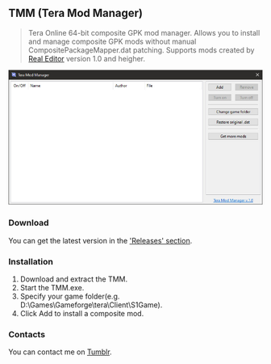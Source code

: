 ## TMM (Tera Mod Manager)
> Tera Online 64-bit composite GPK mod manager. Allows you to install and manage composite GPK mods without manual CompositePackageMapper.dat patching.
> Supports mods created by [Real Editor](https://github.com/VenoMKO/RealEditor) version 1.0 and heigher.

![Header Image](.gitresources/header.jpg)

### Download

You can get the latest version in the ['Releases' section](https://github.com/VenoMKO/TMM/releases).

### Installation

1. Download and extract the TMM.
2. Start the TMM.exe.
3. Specify your game folder(e.g. D:\Games\Gameforge\tera\Client\S1Game).
4. Click Add to install a composite mod.

### Contacts

You can contact me on [Tumblr](https://yupimods.tumblr.com/).
